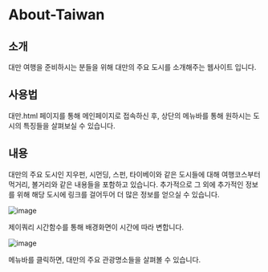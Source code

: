 # About-Taiwan


## 소개

대만 여행을 준비하시는 분들을 위해 대만의 주요 도시를 소개해주는 웹사이트 입니다.

## 사용법

대만.html 페이지를 통해 메인페이지로 접속하신 후, 상단의 메뉴바를 통해 원하시는 도시의 특징들을 살펴보실 수 있습니다.

## 내용

대만의 주요 도시인 지우펀, 시먼딩, 스펀, 타이베이와 같은 도시들에 대해 여행코스부터 먹거리, 볼거리와 같은 내용들을 포함하고 있습니다.
추가적으로 그 외에 추가적인 정보를 위해 해당 도시에 링크를 걸어두어 더 많은 정보를 얻으실 수 있습니다.

![image](https://user-images.githubusercontent.com/51408349/125721904-1aa3abc9-85e5-4f4e-9f0c-4ba00574ed2b.png)

제이쿼리 시간함수를 통해 배경화면이 시간에 따라 변합니다.

![image](https://user-images.githubusercontent.com/51408349/125723407-985b77d2-0041-4d8e-8daa-501e93795ad5.png)

메뉴바를 클릭하면, 대만의 주요 관광명소들을 살펴볼 수 있습니다.
